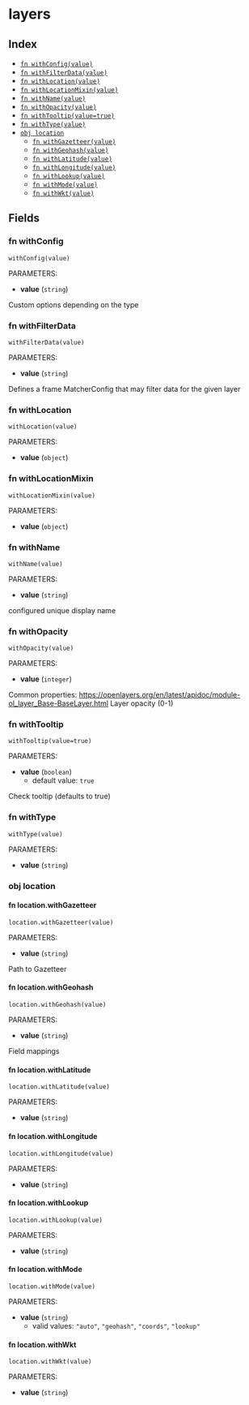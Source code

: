 # layers



## Index

* [`fn withConfig(value)`](#fn-withconfig)
* [`fn withFilterData(value)`](#fn-withfilterdata)
* [`fn withLocation(value)`](#fn-withlocation)
* [`fn withLocationMixin(value)`](#fn-withlocationmixin)
* [`fn withName(value)`](#fn-withname)
* [`fn withOpacity(value)`](#fn-withopacity)
* [`fn withTooltip(value=true)`](#fn-withtooltip)
* [`fn withType(value)`](#fn-withtype)
* [`obj location`](#obj-location)
  * [`fn withGazetteer(value)`](#fn-locationwithgazetteer)
  * [`fn withGeohash(value)`](#fn-locationwithgeohash)
  * [`fn withLatitude(value)`](#fn-locationwithlatitude)
  * [`fn withLongitude(value)`](#fn-locationwithlongitude)
  * [`fn withLookup(value)`](#fn-locationwithlookup)
  * [`fn withMode(value)`](#fn-locationwithmode)
  * [`fn withWkt(value)`](#fn-locationwithwkt)

## Fields

### fn withConfig

```jsonnet
withConfig(value)
```

PARAMETERS:

* **value** (`string`)

Custom options depending on the type
### fn withFilterData

```jsonnet
withFilterData(value)
```

PARAMETERS:

* **value** (`string`)

Defines a frame MatcherConfig that may filter data for the given layer
### fn withLocation

```jsonnet
withLocation(value)
```

PARAMETERS:

* **value** (`object`)


### fn withLocationMixin

```jsonnet
withLocationMixin(value)
```

PARAMETERS:

* **value** (`object`)


### fn withName

```jsonnet
withName(value)
```

PARAMETERS:

* **value** (`string`)

configured unique display name
### fn withOpacity

```jsonnet
withOpacity(value)
```

PARAMETERS:

* **value** (`integer`)

Common properties:
https://openlayers.org/en/latest/apidoc/module-ol_layer_Base-BaseLayer.html
Layer opacity (0-1)
### fn withTooltip

```jsonnet
withTooltip(value=true)
```

PARAMETERS:

* **value** (`boolean`)
   - default value: `true`

Check tooltip (defaults to true)
### fn withType

```jsonnet
withType(value)
```

PARAMETERS:

* **value** (`string`)


### obj location


#### fn location.withGazetteer

```jsonnet
location.withGazetteer(value)
```

PARAMETERS:

* **value** (`string`)

Path to Gazetteer
#### fn location.withGeohash

```jsonnet
location.withGeohash(value)
```

PARAMETERS:

* **value** (`string`)

Field mappings
#### fn location.withLatitude

```jsonnet
location.withLatitude(value)
```

PARAMETERS:

* **value** (`string`)


#### fn location.withLongitude

```jsonnet
location.withLongitude(value)
```

PARAMETERS:

* **value** (`string`)


#### fn location.withLookup

```jsonnet
location.withLookup(value)
```

PARAMETERS:

* **value** (`string`)


#### fn location.withMode

```jsonnet
location.withMode(value)
```

PARAMETERS:

* **value** (`string`)
   - valid values: `"auto"`, `"geohash"`, `"coords"`, `"lookup"`


#### fn location.withWkt

```jsonnet
location.withWkt(value)
```

PARAMETERS:

* **value** (`string`)

